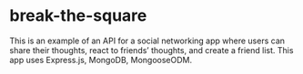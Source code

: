 # break-the-square
This is an example of an API for a social networking app where users can share their thoughts, react to friends’ thoughts, and create a friend list.  This app uses Express.js, MongoDB, MongooseODM.
